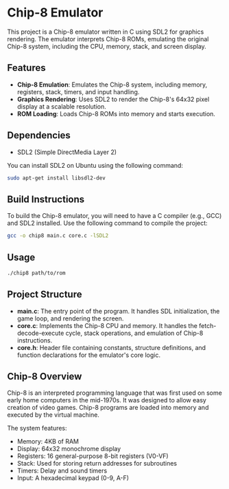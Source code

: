 # Chip-8 Emulator

This project is a Chip-8 emulator written in C using SDL2 for graphics rendering. The emulator interprets Chip-8 ROMs, emulating the original Chip-8 system, including the CPU, memory, stack, and screen display.

## Features

- **Chip-8 Emulation**: Emulates the Chip-8 system, including memory, registers, stack, timers, and input handling.
- **Graphics Rendering**: Uses SDL2 to render the Chip-8's 64x32 pixel display at a scalable resolution.
- **ROM Loading**: Loads Chip-8 ROMs into memory and starts execution.

## Dependencies

- SDL2 (Simple DirectMedia Layer 2)
  
You can install SDL2 on Ubuntu using the following command:

```bash
sudo apt-get install libsdl2-dev
```

## Build Instructions
To build the Chip-8 emulator, you will need to have a C compiler (e.g., GCC) and SDL2 installed. Use the following command to compile the project:

```bash
gcc -o chip8 main.c core.c -lSDL2
```

## Usage

```bash
./chip8 path/to/rom
```

## Project Structure
- **main.c**: The entry point of the program. It handles SDL initialization, the game loop, and rendering the screen.
- **core.c**: Implements the Chip-8 CPU and memory. It handles the fetch-decode-execute cycle, stack operations, and emulation of Chip-8 instructions.
- **core.h**: Header file containing constants, structure definitions, and function declarations for the emulator's core logic.

## Chip-8 Overview
Chip-8 is an interpreted programming language that was first used on some early home computers in the mid-1970s. It was designed to allow easy creation of video games. Chip-8 programs are loaded into memory and executed by the virtual machine.

The system features:
- Memory: 4KB of RAM
- Display: 64x32 monochrome display
- Registers: 16 general-purpose 8-bit registers (V0-VF)
- Stack: Used for storing return addresses for subroutines
- Timers: Delay and sound timers
- Input: A hexadecimal keypad (0-9, A-F)
